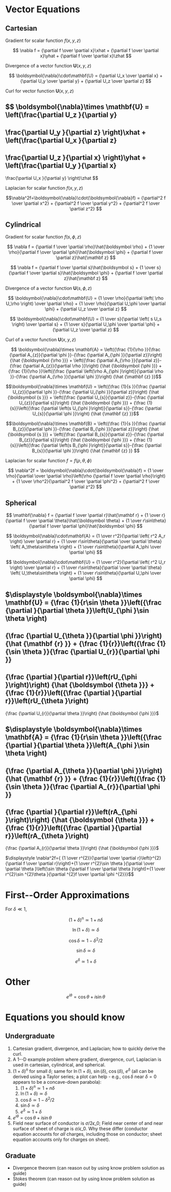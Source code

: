 # Vector Equations

## Cartesian

Gradient for scalar function $f(x, y, z)$

$$
\nabla f = 
{\partial f \over \partial x}\xhat
+
{\partial f \over \partial x}\yhat
+
{\partial f \over \partial x}\zhat
$$

Divergence of a vector function $\mathbf{U}(x, y, z)$

$$
\boldsymbol{\nabla}\cdot\mathbf{U} =
{\partial U_x \over \partial x}
+
{\partial U_y \over \partial y}
+
{\partial U_z \over \partial z}
$$

Curl for vector function $\mathbf{U}(x,y,z)$

$$
\boldsymbol{\nabla}\times \mathbf{U} = 
\left(\frac{\partial U_z }{\partial y}
-
\frac{\partial U_y }{\partial z} \right)\xhat
+
\left(\frac{\partial U_x }{\partial z}
-
\frac{\partial U_z }{\partial x} \right)\yhat
+
\left(\frac{\partial U_y }{\partial x}
-
\frac{\partial U_x }{\partial y} \right)\zhat
$$

Laplacian for scalar function $f(x,y,z)$

$$\nabla^2f=\boldsymbol{\nabla}\cdot(\boldsymbol{\nabla}f) =
{\partial^2 f \over \partial x^2}
+
{\partial^2 f \over \partial y^2}
+
{\partial^2 f \over \partial z^2}
$$
 
## Cylindrical

Gradient for scalar function $f(s, \phi, z)$

$$
\nabla f = 
{\partial f \over \partial \rho}\hat{\boldsymbol \rho}
+
{1 \over \rho}{\partial f \over \partial \phi}\hat{\boldsymbol \phi}
+
{\partial f \over \partial z}\hat{\mathbf z}
$$

$$
\nabla f = 
{\partial f \over \partial s}\hat{\boldsymbol s}
+
{1 \over s}{\partial f \over \partial s}\hat{\boldsymbol \phi}
+
{\partial f \over \partial z}\hat{\mathbf z}
$$


Divergence of a vector function $\mathbf{U}(s, \phi, z)$

$$
\boldsymbol{\nabla}\cdot\mathbf{U} =
{1 \over \rho}{\partial \left( \rho U_\rho  \right) \over \partial \rho}
+
{1 \over \rho}{\partial U_\phi \over \partial \phi}
+
{\partial U_z \over \partial z}
$$

$$
\boldsymbol{\nabla}\cdot\mathbf{U} = 
{1 \over s}{\partial \left( s U_s  \right) \over \partial s}
+
{1 \over s}{\partial U_\phi \over \partial \phi}
+
{\partial U_z \over \partial z}
$$

Curl of a vector function $\mathbf{U}(x,y,z)$

$$
\boldsymbol{\nabla}\times \mathbf{A} = 
\left({\frac {1}{\rho }}{\frac {\partial A_{z}}{\partial \phi }}-{\frac {\partial A_{\phi }}{\partial z}}\right) {\hat {\boldsymbol {\rho }}}
+
\left({\frac {\partial A_{\rho }}{\partial z}}-{\frac {\partial A_{z}}{\partial \rho }}\right) {\hat {\boldsymbol {\phi }}}
+
{\frac {1}{\rho }}\left({\frac {\partial \left(\rho A_{\phi }\right)}{\partial \rho }}-{\frac {\partial A_{\rho }}{\partial \phi }}\right) {\hat {\mathbf {z} }}$$

$$\boldsymbol{\nabla}\times \mathbf{U} = 
\left({\frac {1}{s }}{\frac {\partial U_{z}}{\partial \phi }}-{\frac {\partial U_{\phi }}{\partial z}}\right) {\hat {\boldsymbol {s }}}
+
\left({\frac {\partial U_{s}}{\partial z}}-{\frac {\partial U_{z}}{\partial s}}\right) {\hat {\boldsymbol {\phi }}}
+
{\frac {1}{s}}\left({\frac {\partial \left(s U_{\phi }\right)}{\partial s}}-{\frac {\partial U_{s}}{\partial \phi }}\right) {\hat {\mathbf {z} }}$$


$$\boldsymbol{\nabla}\times \mathbf{B} = 
\left({\frac {1}{s }}{\frac {\partial B_{z}}{\partial \phi }}-{\frac {\partial B_{\phi }}{\partial z}}\right) {\hat {\boldsymbol {s }}}
+
\left({\frac {\partial B_{s}}{\partial z}}-{\frac {\partial B_{z}}{\partial s}}\right) {\hat {\boldsymbol {\phi }}}
+
{\frac {1}{s}}\left({\frac {\partial \left(s B_{\phi }\right)}{\partial s}}-{\frac {\partial B_{s}}{\partial \phi }}\right) {\hat {\mathbf {z} }}
$$

Laplacian for scalar function $f = f(\rho,\theta,\phi)$

$$
\nabla^2f =
\boldsymbol{\nabla}\cdot(\boldsymbol{\nabla}f) = 
{1 \over \rho}{\partial \over \partial \rho}\left(\rho {\partial f \over \partial \rho}\right)
+
{1 \over \rho^2}{\partial^2 f \over \partial \phi^2} + {\partial^2 f \over \partial z^2}
$$

## Spherical

$$
\mathbf{\nabla} f = 
{\partial f \over \partial r}\hat{\mathbf r}
+
{1 \over r}{\partial f \over \partial \theta}\hat{\boldsymbol \theta}
+
{1 \over r\sin\theta}{\partial f \over \partial \phi}\hat{\boldsymbol \phi}
$$

$$
\boldsymbol{\nabla}\cdot\mathbf{A} =
{1 \over r^2}{\partial \left( r^2 A_r \right) \over \partial r}
+
{1 \over r\sin\theta}{\partial \over \partial \theta} \left(  A_\theta\sin\theta \right)
+
{1 \over r\sin\theta}{\partial A_\phi \over \partial \phi}
$$

$$
\boldsymbol{\nabla}\cdot\mathbf{U} = 
{1 \over r^2}{\partial \left( r^2 U_r \right) \over \partial r}
+
{1 \over r\sin\theta}{\partial \over \partial \theta} \left(  U_\theta\sin\theta \right)
+
{1 \over r\sin\theta}{\partial U_\phi \over \partial \phi}
$$

$\displaystyle
\boldsymbol{\nabla}\times \mathbf{U} =
{\frac {1}{r\sin \theta }}\left({\frac {\partial }{\partial \theta }}\left(U_{\phi }\sin \theta \right)
-
{\frac {\partial U_{\theta }}{\partial \phi }}\right) {\hat {\mathbf {r} }}
+
{\frac {1}{r}}\left({\frac {1}{\sin \theta }}{\frac {\partial U_{r}}{\partial \phi }}
-
{\frac {\partial }{\partial r}}\left(rU_{\phi }\right)\right) {\hat {\boldsymbol {\theta }}}
+
{\frac {1}{r}}\left({\frac {\partial }{\partial r}}\left(rU_{\theta }\right)
-
{\frac {\partial U_{r}}{\partial \theta }}\right) {\hat {\boldsymbol {\phi }}}$

$\displaystyle
\boldsymbol{\nabla}\times \mathbf{A} =
{\frac {1}{r\sin \theta }}\left({\frac {\partial }{\partial \theta }}\left(A_{\phi }\sin \theta \right)
-
{\frac {\partial A_{\theta }}{\partial \phi }}\right) {\hat {\mathbf {r} }}
+
{\frac {1}{r}}\left({\frac {1}{\sin \theta }}{\frac {\partial A_{r}}{\partial \phi }}
-
{\frac {\partial }{\partial r}}\left(rA_{\phi }\right)\right) {\hat {\boldsymbol {\theta }}}
+
{\frac {1}{r}}\left({\frac {\partial }{\partial r}}\left(rA_{\theta }\right)
-
{\frac {\partial A_{r}}{\partial \theta }}\right) {\hat {\boldsymbol {\phi }}}$

$\displaystyle
\nabla^2f={ {1 \over r^{2}}{\partial  \over \partial r}\left(r^{2}{\partial f \over \partial r}\right)+{1 \over r^{2}\sin \theta }{\partial  \over \partial \theta }\left(\sin \theta {\partial f \over \partial \theta }\right)+{1 \over r^{2}\sin ^{2}\theta }{\partial ^{2}f \over \partial \phi ^{2}}}$$

# First--Order Approximations

For $\delta \ll 1$,

$$(1+\delta)^n \simeq 1 + n\delta$$

$$\ln(1+\delta) \simeq \delta$$

$$\cos\delta \simeq 1 - \delta^2/2$$

$$\sin\delta \simeq \delta$$

$$e^\delta \simeq 1 + \delta$$

# Other

$$e^{i\theta}=\cos\theta + i\sin\theta$$


# Equations you should know

## Undergraduate

1. Cartesian gradient, divergence, and Laplacian; how to quickly derive the curl.
2. A 1--D example problem where gradient, divergence, curl, Laplacian is used in cartesian, cylindrical, and spherical.
3. $(1+\delta)^n$ for small $\delta$; same for $\ln(1+\delta)$, $\sin(\delta)$, $\cos(\delta)$, $e^{\delta}$ (all can be derived using a Taylor series; a plot can help - e.g., $\cos\delta$ near $\delta=0$ appears to be a concave-down parabola):
   1. $(1+\delta)^n \simeq 1 + n\delta$
   2. $\ln(1+\delta) \simeq \delta$
   3. $\cos\delta \simeq 1 - \delta^2/2$
   4. $\sin\delta \simeq \delta$
   5. $e^\delta \simeq 1 + \delta$
4. $e^{i\theta}=\cos\theta + i\sin\theta$
5. Field near surface of conductor is $\sigma/2\epsilon\_0$; Field near center of and near surface of sheet of charge is $\sigma/\epsilon\_0$. Why these differ (conductor equation accounts for _all_ charges, including those on conductor; sheet equation accounts only for charges on sheet).

## Graduate

* Divergence theorem (can reason out by using know problem solution as guide)
* Stokes theorem (can reason out by using know problem solution as guide)

